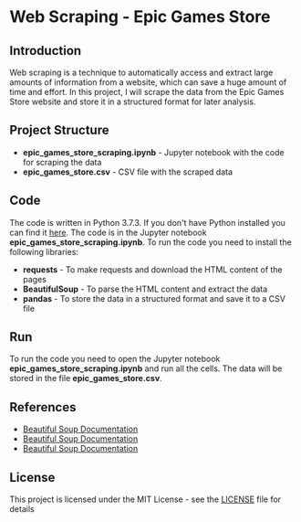 <h1>Web Scraping - Epic Games Store</h1>
<h2>Introduction</h2>
<p>Web scraping is a technique to automatically access and extract large amounts of information from a website, which can save a huge amount of time and effort. In this project, I will scrape the data from the Epic Games Store website and store it in a structured format for later analysis.</p>

<h2>Project Structure</h2>
<ul>
<li><b>epic_games_store_scraping.ipynb</b> - Jupyter notebook with the code for scraping the data</li>
<li><b>epic_games_store.csv</b> - CSV file with the scraped data</li>
</ul>

<h2>Code</h2>
<p>The code is written in Python 3.7.3. If you don't have Python installed you can find it <a href="https://www.python.org/downloads/">here</a>. The code is in the Jupyter notebook <b>epic_games_store_scraping.ipynb</b>. To run the code you need to install the following libraries:</p>
<ul>
<li><b>requests</b> - To make requests and download the HTML content of the pages</li>
<li><b>BeautifulSoup</b> - To parse the HTML content and extract the data</li>
<li><b>pandas</b> - To store the data in a structured format and save it to a CSV file</li>
</ul>

<h2>Run</h2>
<p>To run the code you need to open the Jupyter notebook <b>epic_games_store_scraping.ipynb</b> and run all the cells. The data will be stored in the file <b>epic_games_store.csv</b>.</p>

<h2>References</h2>
<ul>
<li><a href="https://www.crummy.com/software/BeautifulSoup/bs4/doc/">Beautiful Soup Documentation</a></li>
<li><a href="https://www.crummy.com/software/BeautifulSoup/bs4/doc/">Beautiful Soup Documentation</a></li>
<li><a href="https://www.crummy.com/software/BeautifulSoup/bs4/doc/">Beautiful Soup Documentation</a></li>
</ul>

<h2>License</h2>
<p>This project is licensed under the MIT License - see the <a href="https://github.com/GabrielMaida/WebScraping-Epic-Games/blob/main/LICENSE">LICENSE</a> file for details</p>
